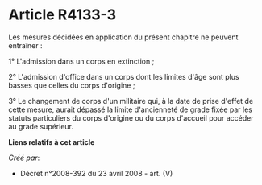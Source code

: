 # Article R4133-3

Les mesures décidées en application du présent chapitre ne peuvent entraîner :

1° L'admission dans un corps en extinction ;

2° L'admission d'office dans un corps dont les limites d'âge sont plus basses que celles du corps d'origine ;

3° Le changement de corps d'un militaire qui, à la date de prise d'effet de cette mesure, aurait dépassé la limite
d'ancienneté de grade fixée par les statuts particuliers du corps d'origine ou du corps d'accueil pour accéder au grade
supérieur.

**Liens relatifs à cet article**

_Créé par_:

  - Décret n°2008-392 du 23 avril 2008 - art. (V)

